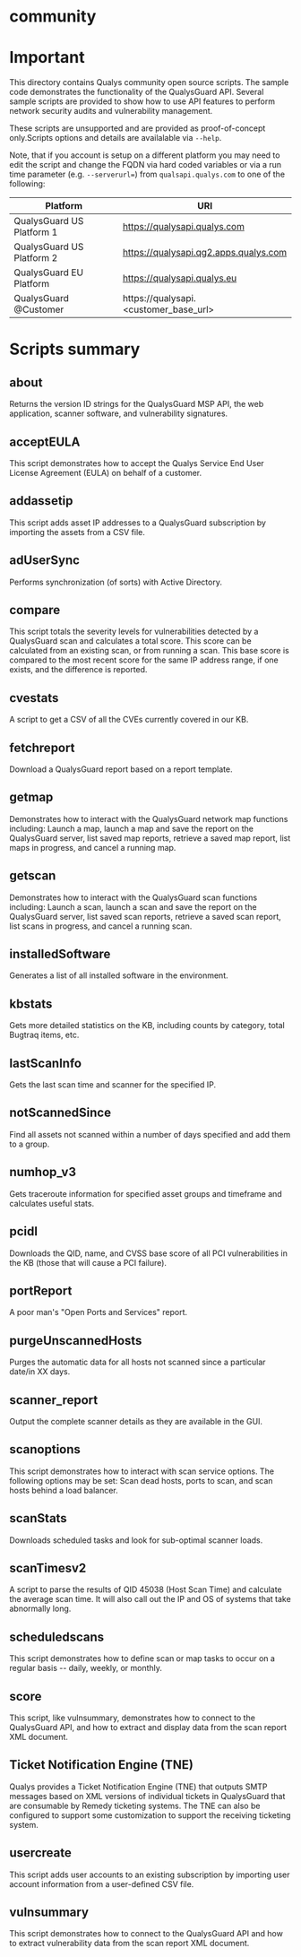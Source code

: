 community
=========

# Important

This directory contains Qualys community open source scripts. The sample code demonstrates the functionality of the QualysGuard API. Several sample scripts are provided to show how to use API features to perform network security audits and vulnerability management.

These scripts are unsupported and are provided as proof-of-concept only.Scripts options and details are availalable via `--help`.

Note, that if you account is setup on a different platform you may need to edit the script and change the FQDN via hard coded variables or via a run time parameter (e.g. `--serverurl=`) from `qualsapi.qualys.com` to one of the following:

Platform                  | URI
------------------------- | -------------------------------------
QualysGuard US Platform 1 | https://qualysapi.qualys.com
QualysGuard US Platform 2 | https://qualysapi.qg2.apps.qualys.com
QualysGuard EU Platform   | https://qualysapi.qualys.eu
QualysGuard @Customer     | https://qualysapi.<customer_base_url>

# Scripts summary

## about

Returns the version ID strings for the QualysGuard MSP API, the web application, scanner software, and vulnerability signatures.

## acceptEULA

This script demonstrates how to accept the Qualys Service End User License Agreement (EULA) on behalf of a customer.

## addassetip

This script adds asset IP addresses to a QualysGuard subscription by  importing the assets from a CSV file. 

## adUserSync

Performs synchronization (of sorts) with Active Directory.

## compare

This script totals the severity levels for vulnerabilities detected by a QualysGuard scan and calculates a total score. This score can be calculated from an existing scan, or from running a scan. This base score is compared to the most recent score for the same IP address range, if one exists, and the difference is reported.

## cvestats

A script to get a CSV of all the CVEs currently covered in our KB.

## fetchreport

Download a QualysGuard report based on a report template.

## getmap

Demonstrates how to interact with the QualysGuard network map functions including: Launch a map, launch a map and save the report on the QualysGuard server, list saved map reports, retrieve a saved map report, list maps in progress, and cancel a running map.

## getscan

Demonstrates how to interact with the QualysGuard scan functions including: Launch a scan, launch a scan and save the report on the QualysGuard server, list saved scan reports, retrieve a saved scan report, list scans in progress, and cancel a running scan. 

## installedSoftware

Generates a list of all installed software in the environment.

## kbstats

Gets more detailed statistics on the KB, including counts by category, total Bugtraq items, etc.

## lastScanInfo

Gets the last scan time and scanner for the specified IP.

## notScannedSince

Find all assets not scanned within a number of days specified and add them to a group.

## numhop_v3

Gets traceroute information for specified asset groups and timeframe and calculates useful stats.

## pcidl

Downloads the QID, name, and CVSS base score of all PCI vulnerabilities in the KB (those that will cause a PCI failure).

## portReport

A poor man's "Open Ports and Services" report.

## purgeUnscannedHosts
Purges the automatic data for all hosts not scanned since a particular date/in XX days.

## scanner_report

Output the complete scanner details as they are available in the GUI.

## scanoptions

This script demonstrates how to interact with scan service options. The following options may be set: Scan dead hosts, ports to scan, and scan hosts behind a load balancer. 

## scanStats

Downloads scheduled tasks and look for sub-optimal scanner loads.

## scanTimesv2

A script to parse the results of QID 45038 (Host Scan Time) and calculate the average scan time. It will also call out the IP and OS of systems that take abnormally long.

## scheduledscans

This script demonstrates how to define scan or map tasks to occur on a regular basis -- daily, weekly, or monthly. 

## score

This script, like vulnsummary, demonstrates how to connect to the QualysGuard API, and how to extract and display data from the scan report XML document.

## Ticket Notification Engine (TNE)

Qualys provides a Ticket Notification Engine (TNE) that outputs SMTP messages based on XML versions of individual tickets in QualysGuard that are consumable by Remedy ticketing systems. The TNE can also be configured to support some customization to support the receiving ticketing system.

## usercreate

This script adds user accounts to an existing subscription by importing user account information from a user-defined CSV file.

## vulnsummary

This script demonstrates how to connect to the QualysGuard API and how to extract vulnerability data from the scan report XML document.
